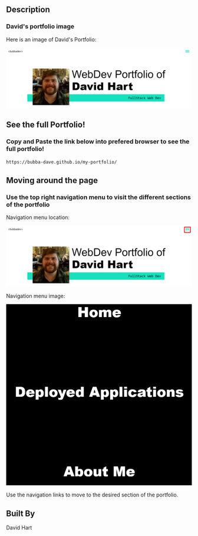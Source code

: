 ## Description


### David's portfolio image


Here is an image of David's Portfolio:

![Top-Page-Area](./assets/images/portfolio1.PNG?raw=true "Top-Page-Area")



## See the full Portfolio!

### Copy and Paste the link below into prefered browser to see the full portfolio! 

```html
https://bubba-dave.github.io/my-portfolio/
```

## Moving around the page


### Use the top right navigation menu to visit the different sections of the portfolio

Navigation menu location:

![nav-menu](./assets/images/portfolio2.png?raw=true "Navigational Menu")

Navigation menu image:

![nav-menu](./assets/images/navmenu.PNG?raw=true "Navigational Menu")

Use the navigation links to move to the desired section of the portfolio.


## Built By
David Hart